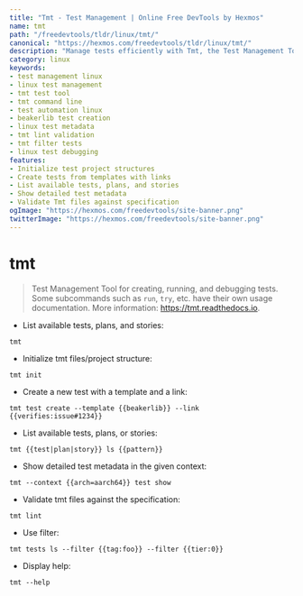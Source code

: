 ```yaml
---
title: "Tmt - Test Management | Online Free DevTools by Hexmos"
name: tmt
path: "/freedevtools/tldr/linux/tmt/"
canonical: "https://hexmos.com/freedevtools/tldr/linux/tmt/"
description: "Manage tests efficiently with Tmt, the Test Management Tool for Linux. Create, run, and debug tests with ease. Free online tool, no registration required."
category: linux
keywords:
- test management linux
- linux test management
- tmt test tool
- tmt command line
- test automation linux
- beakerlib test creation
- linux test metadata
- tmt lint validation
- tmt filter tests
- linux test debugging
features:
- Initialize test project structures
- Create tests from templates with links
- List available tests, plans, and stories
- Show detailed test metadata
- Validate Tmt files against specification
ogImage: "https://hexmos.com/freedevtools/site-banner.png"
twitterImage: "https://hexmos.com/freedevtools/site-banner.png"
---
```


# tmt

> Test Management Tool for creating, running, and debugging tests.
> Some subcommands such as `run`, `try`, etc. have their own usage documentation.
> More information: <https://tmt.readthedocs.io>.

- List available tests, plans, and stories:

`tmt`

- Initialize tmt files/project structure:

`tmt init`

- Create a new test with a template and a link:

`tmt test create --template {{beakerlib}} --link {{verifies:issue#1234}}`

- List available tests, plans, or stories:

`tmt {{test|plan|story}} ls {{pattern}}`

- Show detailed test metadata in the given context:

`tmt --context {{arch=aarch64}} test show`

- Validate tmt files against the specification:

`tmt lint`

- Use filter:

`tmt tests ls --filter {{tag:foo}} --filter {{tier:0}}`

- Display help:

`tmt --help`
